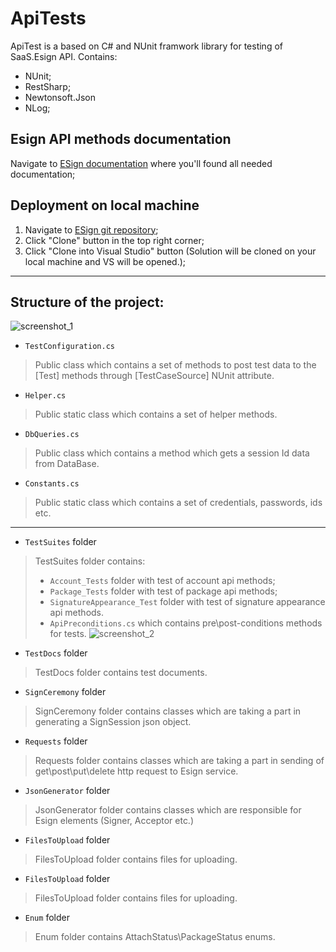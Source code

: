 # ApiTests

ApiTest is a based on C# and NUnit framwork library for testing of SaaS.Esign API.
Contains:
- NUnit;
- RestSharp;
- Newtonsoft.Json
- NLog;

## Esign API methods documentation
Navigate to [ESign documentation](https://stage-api-esign.sodapdf.com/swagger/ui/index#/) where you'll found all needed documentation;

## Deployment on local machine

1. Navigate to [ESign git repository](http://tfs.lulusoft.com:8080/tfs/WebCollection/_git/ESign);
2. Click "Clone" button in the top right corner;
3. Click "Clone into Visual Studio" button (Solution will be cloned on your local machine and VS will be opened.);
---
## Structure of the project:
![screenshot_1](https://user-images.githubusercontent.com/45104581/53341395-21c1f800-3914-11e9-8eb0-66b2cc5c06dc.png)

* `TestConfiguration.cs`
> Public class which contains a set of methods to post test data to the [Test] methods through [TestCaseSource] NUnit attribute.
* `Helper.cs`
> Public static class which contains a set of helper methods. 
* `DbQueries.cs`
> Public class which contains a method which gets a session Id data from DataBase.
* `Constants.cs`
> Public static class which contains a set of credentials, passwords, ids etc.
---
* `TestSuites` folder
> TestSuites folder contains:
> * `Account_Tests` folder with test of account api methods;
> * `Package_Tests` folder with test of package api methods;
> * `SignatureAppearance_Test` folder with test of signature appearance api methods.
> * `ApiPreconditions.cs` which contains pre\post-conditions methods for tests.
> ![screenshot_2](https://user-images.githubusercontent.com/45104581/53345095-d06a3680-391c-11e9-82e1-fbec1434ac25.png)

* `TestDocs` folder
> TestDocs folder contains test documents.

* `SignCeremony` folder
> SignCeremony folder contains classes which are taking a part in generating a SignSession json object.

* `Requests` folder
> Requests folder contains classes which are taking a part in sending of get\post\put\delete http request to Esign service.

* `JsonGenerator` folder
> JsonGenerator folder contains classes which are responsible for Esign elements (Signer, Acceptor etc.)

* `FilesToUpload` folder
> FilesToUpload folder contains files for uploading.

* `FilesToUpload` folder
> FilesToUpload folder contains files for uploading.

* `Enum` folder
> Enum folder contains AttachStatus\PackageStatus enums.
